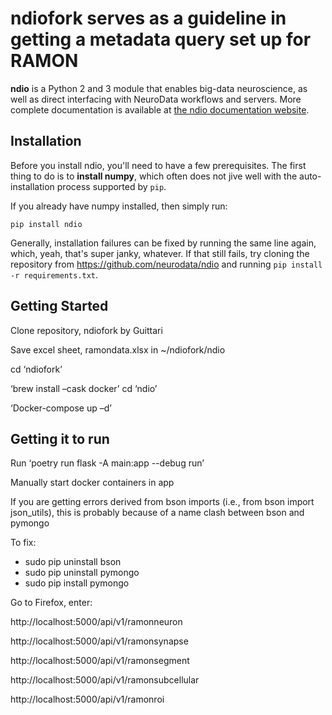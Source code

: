 # ndiofork serves as a guideline in getting a metadata query set up for RAMON

**ndio** is a Python 2 and 3 module that enables big-data neuroscience, as well as direct interfacing with NeuroData workflows and servers. More complete documentation is available at [the ndio documentation website](http://docs.neurodata.io/nddocs/ndio).

## Installation

Before you install ndio, you'll need to have a few prerequisites. The first thing to do is to **install numpy**, which often does not jive well with the auto-installation process supported by `pip`.

If you already have numpy installed, then simply run:

```
pip install ndio
```

Generally, installation failures can be fixed by running the same line again, which, yeah, that's super janky, whatever. If that still fails, try cloning the repository from https://github.com/neurodata/ndio and running `pip install -r requirements.txt`.

## Getting Started

Clone repository, ndiofork by Guittari

Save excel sheet, ramondata.xlsx in ~/ndiofork/ndio 

cd ‘ndiofork’

‘brew install –cask docker’
cd ‘ndio’

‘Docker-compose up –d’

## Getting it to run

Run ‘poetry run flask -A main:app --debug run’

Manually start docker containers in app

If you are getting errors derived from bson imports (i.e., from bson import json_utils), this is probably because of a name clash between bson and pymongo 

To fix:
* sudo pip uninstall bson 
* sudo pip uninstall pymongo 
* sudo pip install pymongo

Go to Firefox, enter:

http://localhost:5000/api/v1/ramonneuron

http://localhost:5000/api/v1/ramonsynapse

http://localhost:5000/api/v1/ramonsegment

http://localhost:5000/api/v1/ramonsubcellular

http://localhost:5000/api/v1/ramonroi










